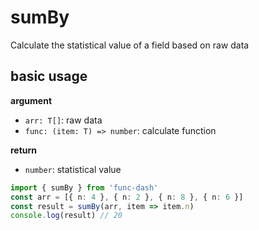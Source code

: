 # sumBy

Calculate the statistical value of a field based on raw data

## basic usage

**argument**
- `arr: T[]`: raw data
- `func: (item: T) => number`: calculate function

**return**
- `number`: statistical value

```ts
import { sumBy } from 'func-dash'
const arr = [{ n: 4 }, { n: 2 }, { n: 8 }, { n: 6 }]
const result = sumBy(arr, item => item.n)
console.log(result) // 20
```
